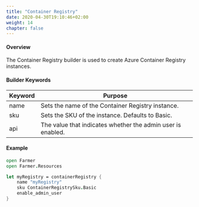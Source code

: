 ```yaml
---
title: "Container Registry"
date: 2020-04-30T19:10:46+02:00
weight: 14
chapter: false
---
```


#### Overview
The Container Registry builder is used to create Azure Container Registry instances.

#### Builder Keywords
| Keyword | Purpose |
|-|-|
| name | Sets the name of the Container Registry instance. |
| sku | Sets the SKU of the instance. Defaults to Basic. |
| api | The value that indicates whether the admin user is enabled. |

#### Example
```fsharp
open Farmer
open Farmer.Resources

let myRegistry = containerRegistry {
    name "myRegistry"
    sku ContainerRegistrySku.Basic
    enable_admin_user
}
```